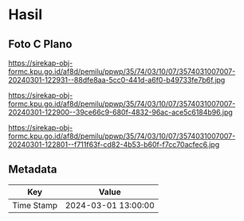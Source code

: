 # Hasil

## Foto C Plano

https://sirekap-obj-formc.kpu.go.id/af8d/pemilu/ppwp/35/74/03/10/07/3574031007007-20240301-122931--88dfe8aa-5cc0-441d-a6f0-b49733fe7b6f.jpg

https://sirekap-obj-formc.kpu.go.id/af8d/pemilu/ppwp/35/74/03/10/07/3574031007007-20240301-122900--39ce66c9-680f-4832-96ac-ace5c6184b96.jpg

https://sirekap-obj-formc.kpu.go.id/af8d/pemilu/ppwp/35/74/03/10/07/3574031007007-20240301-122801--f711f63f-cd82-4b53-b60f-f7cc70acfec6.jpg


## Metadata

| Key        | Value               |
| ---------- | ------------------- |
| Time Stamp | 2024-03-01 13:00:00 |



